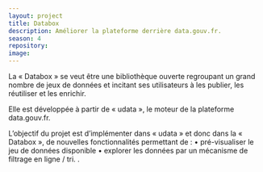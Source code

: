 ```yaml
---
layout: project
title: Databox
description: Améliorer la plateforme derrière data.gouv.fr.
season: 4
repository:
image:
---
```

La « Databox » se veut être une bibliothèque ouverte regroupant un grand nombre de jeux de données et incitant ses utilisateurs à les publier, les réutiliser et les enrichir.

Elle est développée à partir de « udata », le moteur de la plateforme data.gouv.fr.

L’objectif du projet est d’implémenter dans « udata » et donc dans la « Databox », de nouvelles fonctionnalités permettant de :
• pré-visualiser le jeu de données disponible
• explorer les données par un mécanisme de filtrage en ligne / tri.
.
